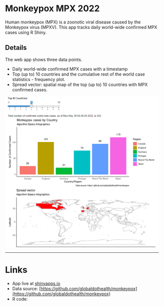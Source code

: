 # Monkeypox MPX 2022

Human monkeypox (MPX) is a zoonotic viral disease caused by the Monkeypox virus (MPXV). This app tracks daily world-wide confirmed MPX cases using R Shiny.

## Details

The web app shows three data points.
- Daily world-wide confirmed MPX cases with a timestamp
- Top (up to) 10 countries and the cumulative rest of the world case statistics - frequency plot. 
- Spread vector: spatial map of the top (up to) 10 countries with MPX confirmed cases.

![Figure 1](https://github.com/sureshlazaruspaul/monkeypox-cases-2022/blob/main/figure.png)

***

# Links
- App live at [shinyapps.io](https://sureshlp.shinyapps.io/Monkeypox_cases_2022/)
- Data source: [https://github.com/globaldothealth/monkeypox](https://github.com/globaldothealth/monkeypox)
- R code: []()
